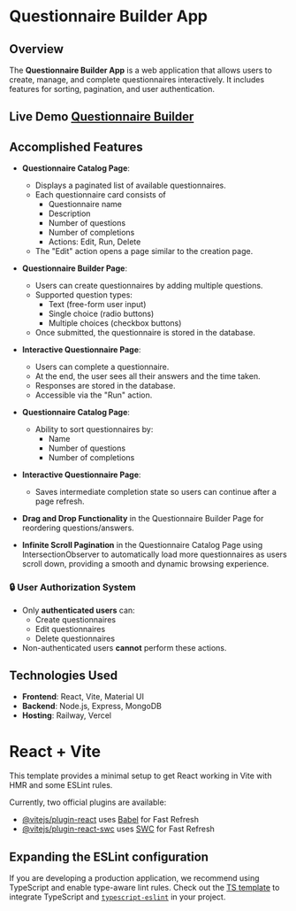 # Questionnaire Builder App

## Overview
The **Questionnaire Builder App** is a web application that allows users to create, manage, and complete questionnaires interactively. It includes features for sorting, pagination, and user authentication.

## Live Demo [Questionnaire Builder](https://questionnaire-builder-frontend-li8d90ud6-sl0wdives-projects.vercel.app/)

## Accomplished Features

- **Questionnaire Catalog Page**:
  - Displays a paginated list of available questionnaires.
  - Each questionnaire card consists of
    - Questionnaire name
    - Description
    - Number of questions
    - Number of completions
    - Actions: Edit, Run, Delete
  - The "Edit" action opens a page similar to the creation page.

- **Questionnaire Builder Page**:
  - Users can create questionnaires by adding multiple questions.
  - Supported question types:
    - Text (free-form user input)
    - Single choice (radio buttons)
    - Multiple choices (checkbox buttons)
  - Once submitted, the questionnaire is stored in the database.

- **Interactive Questionnaire Page**:
  - Users can complete a questionnaire.
  - At the end, the user sees all their answers and the time taken.
  - Responses are stored in the database.
  - Accessible via the "Run" action.

- **Questionnaire Catalog Page**:
  - Ability to sort questionnaires by:
    - Name
    - Number of questions
    - Number of completions
  
- **Interactive Questionnaire Page**:
  - Saves intermediate completion state so users can continue after a page refresh.

- **Drag and Drop Functionality** in the Questionnaire Builder Page for reordering questions/answers.

- **Infinite Scroll Pagination** in the Questionnaire Catalog Page using IntersectionObserver to automatically load more questionnaires as users scroll down, providing a smooth and dynamic browsing experience.

### 🔒 User Authorization System
- Only **authenticated users** can:
  - Create questionnaires
  - Edit questionnaires
  - Delete questionnaires
- Non-authenticated users **cannot** perform these actions.

## Technologies Used
- **Frontend**: React, Vite, Material UI
- **Backend**: Node.js, Express, MongoDB
- **Hosting**: Railway, Vercel



# React + Vite

This template provides a minimal setup to get React working in Vite with HMR and some ESLint rules.

Currently, two official plugins are available:

- [@vitejs/plugin-react](https://github.com/vitejs/vite-plugin-react/blob/main/packages/plugin-react/README.md) uses [Babel](https://babeljs.io/) for Fast Refresh
- [@vitejs/plugin-react-swc](https://github.com/vitejs/vite-plugin-react-swc) uses [SWC](https://swc.rs/) for Fast Refresh

## Expanding the ESLint configuration

If you are developing a production application, we recommend using TypeScript and enable type-aware lint rules. Check out the [TS template](https://github.com/vitejs/vite/tree/main/packages/create-vite/template-react-ts) to integrate TypeScript and [`typescript-eslint`](https://typescript-eslint.io) in your project.
